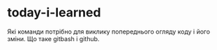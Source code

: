 # today-i-learned
Які команди потрібно для виклику попереднього огляду коду і його зміни.
Що таке gitbash i github.
